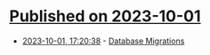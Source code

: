 # [Published on 2023-10-01](index.md)

* [2023-10-01, 17:20:38](https://lobste.rs/s/s9ytsb/database_migrations) - [Database Migrations](https://vadimkravcenko.com/shorts/database-migrations/)
